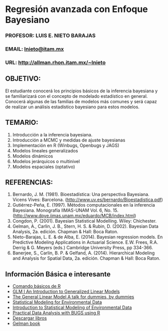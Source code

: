 # Regresión avanzada con Enfoque Bayesiano
### PROFESOR: LUIS E. NIETO BARAJAS
### EMAIL: lnieto@itam.mx
### URL: http://allman.rhon.itam.mx/~lnieto 

## OBJETIVO:

El estudiante conocerá los principios básicos de la inferencia bayesiana y se familiarizará con el concepto de modelado estadístico en
general. Conocerá algunas de las familias de modelos más comunes y será capaz de realizar un análisis estadístico bayesiano para estos modelos.

## TEMARIO:
1. Introducción a la inferencia bayesiana.
2. Introducción a MCMC y medidas de ajuste bayesianas
3. Implementación en R (Winbugs, Openbugs y JAGS)
4. Modelos lineales generalizados
5. Modelos dinámicos
6. Modelos jerárquicos o multinivel
7. Modelos espaciales (optativo)


## REFERENCIAS:
1. Bernardo, J. M. (1981). Bioestadística: Una perspectiva Bayesiana.
Vicens Vives: Barcelona. (http://www.uv.es/bernardo/Bioestadistica.pdf)
2. Gutiérrez-Peña, E. (1997). Métodos computacionales en la inferencia
Bayesiana. Monografía IIMAS-UNAM Vol. 6, No. 15.
(http://www.dpye.iimas.unam.mx/eduardo/MCB/index.html)
3. Congdon, P. (2001). Bayesian Statistical Modelling. Wiley: Chichester.
4. Gelman, A., Carlin, J. B., Stern, H. S. & Rubin, D. (2002). Bayesian Data
Analysis, 2a. edición. Chapman & Hall: Boca Raton. 
5. Nieto-Barajas, L. E. & de Alba, E. (2014). Bayesian regression models.
En Predictive Modeling Applications in Actuarial Science. E.W. Frees,
R.A. Derrig & G. Meyers (eds.) Cambridge University Press, pp 334-366.
6. Banerjee, S., Carlin, B. P. & Gelfand, A. (2014). Hierarchical Modeling
and Analysis for Spatial Data, 2a. edición. Chapman & Hall: Boca Raton. 

## Información Básica e interesante
* [Comando básicos de R](http://personales.unican.es/gonzaleof/R/comandos.pdf)
* [GLM I An Introduction to Generalized Linear Models](https://www.casact.org/education/rpm/2009/handouts/havlicek.pdf)
* [The General Linear Model A talk for dummies, by dummies](http://www.fil.ion.ucl.ac.uk/mfd_archive/2011/page1/mfd2011_GLM.pdf)
* [Statistical Modeling for Environmental Data](http://www.wright.edu/~thaddeus.tarpey/es714.html)
* [Introduction to Statistical Modeling of Environmental Data](http://www.wright.edu/~thaddeus.tarpey/stt630.html)
* [Practical Data Analysis with BUGS using R](http://bendixcarstensen.com/Bayes/Cph-2012/)
* [Descargar libros](http://bacbuc.hd.free.fr/WebDAV/data/Bouquins/)
* [Gelman book](http://www.stat.columbia.edu/~gelman/book/)
